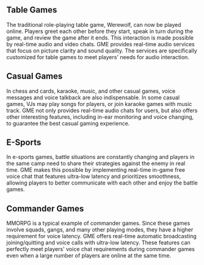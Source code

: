 ## Table Games
The traditional role-playing table game, Werewolf, can now be played online. Players greet each other before they start, speak in turn during the game, and review the game after it ends. This interaction is made possible by real-time audio and video chats. GME provides real-time audio services that focus on picture clarity and sound quality. The services are specifically customized for table games to meet players' needs for audio interaction.

## Casual Games
In chess and cards, karaoke, music, and other casual games, voice messages and voice talkback are also indispensable. In some casual games, VJs may play songs for players, or join karaoke games with music track. GME not only provides real-time audio chats for users, but also offers other interesting features, including in-ear monitoring and voice changing, to guarantee the best casual gaming experience.

## E-Sports
In e-sports games, battle situations are constantly changing and players in the same camp need to share their strategies against the enemy in real time. GME makes this possible by implementing real-time in-game free voice chat that features ultra-low latency and prioritizes smoothness, allowing players to better communicate with each other and enjoy the battle games.

## Commander Games
MMORPG is a typical example of commander games. Since these games involve squads, gangs, and many other playing modes, they have a higher requirement for voice latency. GME offers real-time automatic broadcasting joining/quitting and voice calls with ultra-low latency. These features can perfectly meet players' voice chat requirements during commander games even when a large number of players are online at the same time.

